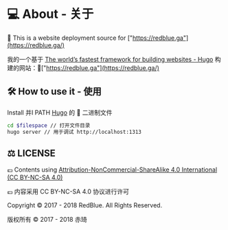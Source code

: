 # 💻 About - 关于  

💎 This is a website deployment source for ["https://redblue.ga"](https://redblue.ga/)

我的一个基于 [The world’s fastest framework for building websites - Hugo](https://gohugo.io) 构建的网站：💎["https://redblue.ga"](https://redblue.ga/)

## 🛠 How to use it - 使用

Install 并I PATH [Hugo](https://gohugo.io) 的 📀 二进制文件

```bash
cd $filespace // 打开文件目录
hugo server // 用于调试 http://localhost:1313
```

## ⚖️ LICENSE

💷 Contents using [Attribution-NonCommercial-ShareAlike 4.0 International (CC BY-NC-SA 4.0)](https://creativecommons.org/licenses/by-nc-sa/4.0/)

💷 内容采用 CC BY-NC-SA 4.0 协议进行许可


Copyright © 2017 - 2018 RedBlue. All Rights Reserved. 

版权所有 © 2017 - 2018 赤琦 